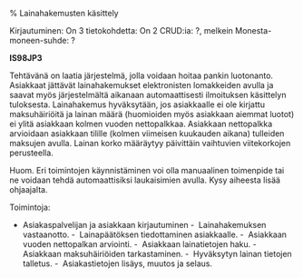 % Lainahakemusten käsittely
<!-- Arvosanamaksimi: 3 -->
<!-- Vaikeustaso: Helppo -->
<comment>
Kirjautuminen:        On
3 tietokohdetta:      On
2 CRUD:ia:            ?, melkein
Monesta-moneen-suhde: ?
</comment>

**IS98JP3**

Tehtävänä on laatia järjestelmä, jolla voidaan hoitaa pankin luotonanto.
Asiakkaat jättävät lainahakemukset elektronisten lomakkeiden avulla ja
saavat myös järjestelmältä aikanaan automaattisesti ilmoituksen käsittelyn
tuloksesta. Lainahakemus hyväksytään, jos asiakkaalle ei ole kirjattu
maksuhäiriöitä ja lainan määrä (huomioiden myös asiakkaan aiemmat luotot) ei
ylitä asiakkaan kolmen vuoden nettopalkkaa. Asiakkaan nettopalkka
arvioidaan asiakkaan tilille (kolmen viimeisen kuukauden aikana)
tulleiden maksujen avulla. Lainan korko määräytyy päivittäin vaihtuvien
viitekorkojen perusteella.

Huom. Eri toimintojen käynnistäminen voi olla manuaalinen toimenpide tai
ne voidaan tehdä automaattisiksi laukaisimien avulla. Kysy aiheesta lisää ohjaajalta.

Toimintoja:
-  Asiakaspalvelijan ja asiakkaan kirjautuminen
-  Lainahakemuksen vastaanotto.
-  Lainapäätöksen tiedottaminen asiakkaalle.
-  Asiakkaan vuoden nettopalkan arviointi.
-  Asiakkaan lainatietojen haku.
-  Asiakkaan maksuhäiriöiden tarkastaminen.
-  Hyväksytyn lainan tietojen talletus.
-  Asiakastietojen lisäys, muutos ja selaus.
 
